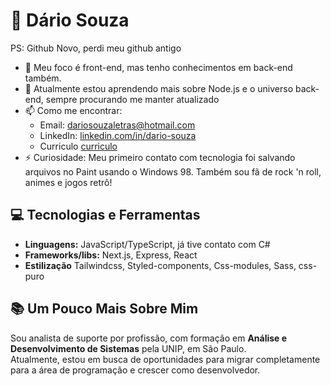 # 👋 Dário Souza  

PS: Github Novo, perdi meu github antigo

- 👀 Meu foco é front-end, mas tenho conhecimentos em back-end também.  
- 🌱 Atualmente estou aprendendo mais sobre Node.js e o universo back-end, sempre procurando me manter atualizado
- 📫 Como me encontrar:  
  - Email: [dariosouzaletras@hotmail.com](mailto:dariosouzaletras@hotmail.com)  
  - LinkedIn: [linkedin.com/in/dario-souza](https://linkedin.com/in/dario-souza)
  - Curriculo [curriculo](https://1drv.ms/w/c/7cd02d6aa40467a0/EaBnBKRqLdAggHxJBwAAAAABwlhkp_9ga-9TYInGKmuipg?e=3aYzjA)
- ⚡ Curiosidade: Meu primeiro contato com tecnologia foi salvando arquivos no Paint usando o Windows 98. Também sou fã de rock 'n roll, animes e jogos retrô!  

## 💻 Tecnologias e Ferramentas  

- **Linguagens:** JavaScript/TypeScript, já tive contato com C#  
- **Frameworks/libs:** Next.js, Express, React
- **Estilização** Tailwindcss, Styled-components, Css-modules, Sass, css-puro


## 📚 Um Pouco Mais Sobre Mim  

Sou analista de suporte por profissão, com formação em **Análise e Desenvolvimento de Sistemas** pela UNIP, em São Paulo.  
Atualmente, estou em busca de oportunidades para migrar completamente para a área de programação e crescer como desenvolvedor.  


